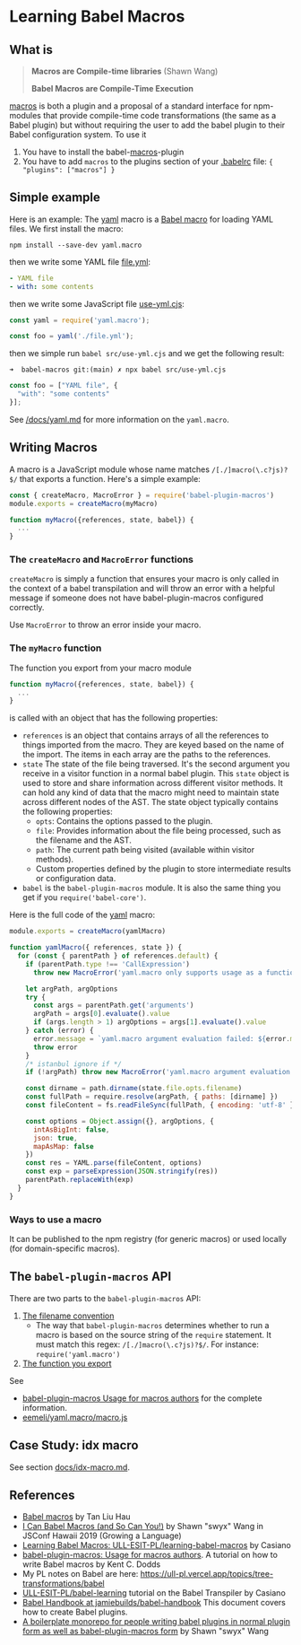 # Learning Babel Macros

## What is 

> **Macros are Compile-time libraries** (Shawn Wang)
> 
> **Babel Macros are Compile-Time Execution**


[macros][] is both a plugin and a proposal of a standard interface for npm-modules that provide 
compile-time code transformations (the same as a Babel plugin) but without requiring the user to add 
the babel plugin to their Babel configuration system. To use it 

1. You have to install the babel-[macros][]-plugin
2. You have to add `macros` to the plugins section of your [.babelrc](/.babelrc) file: `{ "plugins": ["macros"] }`

## Simple example

Here is an example: The [yaml][] macro is a [Babel macro](https://github.com/kentcdodds/babel-plugin-macros) for loading YAML files. We first install the macro:

```
npm install --save-dev yaml.macro
```

then we write some YAML file [file.yml](/file.yml):

```yaml
- YAML file
- with: some contents
```

then we write some JavaScript file [use-yml.cjs](/src/use-yml.cjs):

```js
const yaml = require('yaml.macro'); 

const foo = yaml('./file.yml');
```

then we simple run `babel src/use-yml.cjs` and we get the following result:

`➜  babel-macros git:(main) ✗ npx babel src/use-yml.cjs`
```js
const foo = ["YAML file", {
  "with": "some contents"
}];
```

See [/docs/yaml.md](/docs/yaml.md) for more information on the `yaml.macro`.

## Writing Macros

A macro is a JavaScript module whose name matches `/[./]macro(\.c?js)?$/` that exports a function. Here's a simple example:

```javascript
const { createMacro, MacroError } = require('babel-plugin-macros')
module.exports = createMacro(myMacro)

function myMacro({references, state, babel}) { 
  ...
}
```

### The `createMacro`  and `MacroError` functions

`createMacro` is simply a function that ensures your macro is only
called in the context of a babel transpilation and will throw an
error with a helpful message if someone does not have babel-plugin-macros
configured correctly. 

Use `MacroError` to throw an error inside your macro.

### The `myMacro` function

The function you export from your macro module 

```javascript
function myMacro({references, state, babel}) { 
  ...
}
```

is called with an object that has the following properties:

- `references` is an object that contains arrays of all the references to things imported from the macro.
  They are keyed based on the name of the import. 
  The items in each array are the paths to the references.
- `state` The state of the file being traversed. It's the second argument you receive in a visitor function in a normal babel plugin. This `state` object is used to store and share information across different visitor methods. It can hold any kind of data that the macro might need to maintain state across different nodes of the AST. The state object typically contains the following properties:
  - `opts`: Contains the options passed to the plugin.
  - `file`: Provides information about the file being processed, such as the filename and the AST.
  - `path`: The current path being visited (available within visitor methods).
  - Custom properties defined by the plugin to store intermediate results or configuration data.
- `babel` is the `babel-plugin-macros` module. It is also the same thing you get if you `require('babel-core')`.

Here is the full code of the [yaml][] macro:

```js
module.exports = createMacro(yamlMacro)

function yamlMacro({ references, state }) {
  for (const { parentPath } of references.default) {
    if (parentPath.type !== 'CallExpression')
      throw new MacroError('yaml.macro only supports usage as a function call')

    let argPath, argOptions
    try {
      const args = parentPath.get('arguments')
      argPath = args[0].evaluate().value
      if (args.length > 1) argOptions = args[1].evaluate().value
    } catch (error) {
      error.message = `yaml.macro argument evaluation failed: ${error.message}`
      throw error
    }
    /* istanbul ignore if */
    if (!argPath) throw new MacroError('yaml.macro argument evaluation failed')

    const dirname = path.dirname(state.file.opts.filename)
    const fullPath = require.resolve(argPath, { paths: [dirname] })
    const fileContent = fs.readFileSync(fullPath, { encoding: 'utf-8' })

    const options = Object.assign({}, argOptions, {
      intAsBigInt: false,
      json: true,
      mapAsMap: false
    })
    const res = YAML.parse(fileContent, options)
    const exp = parseExpression(JSON.stringify(res))
    parentPath.replaceWith(exp)
  }
}
```

### Ways to use a macro

It can be published to the npm registry (for generic macros) or used locally 
(for domain-specific macros).

## The `babel-plugin-macros` API

There are two parts to the `babel-plugin-macros` API:

1. [The filename convention](https://github.com/kentcdodds/babel-plugin-macros/blob/main/other/docs/author.md#filename)
   - The way that `babel-plugin-macros` determines whether to run a macro is based on the source string of the `require` statement. It must match this regex: `/[./]macro(\.c?js)?$/`. For instance: `require('yaml.macro')`
2. [The function you export](https://github.com/kentcdodds/babel-plugin-macros/blob/main/other/docs/author.md#function-api)

See 
* [babel-plugin-macros Usage for macros authors](https://github.com/kentcdodds/babel-plugin-macros/blob/main/other/docs/author.md) for the complete information.
* [eemeli/yaml.macro/macro.js](https://github.com/eemeli/yaml.macro/blob/master/macro.js)

## Case Study: idx macro

See section [docs/idx-macro.md](docs/idx-macro.md).

## References

* [Babel macros](https://lihautan.com/babel-macros) by Tan Liu Hau 
* [I Can Babel Macros (and So Can You!)](https://youtu.be/1WNT5RCENfo?si=ridYavUIQce8zVSe) by Shawn "swyx" Wang in JSConf Hawaii 2019 (Growing a Language)
* [Learning Babel Macros: ULL-ESIT-PL/learning-babel-macros](https://github.com/ULL-ESIT-PL/learning-babel-macros/tree/main) by Casiano
* [babel-plugin-macros: Usage for macros authors](https://github.com/kentcdodds/babel-plugin-macros/blob/main/other/docs/author.md). A tutorial on how to write Babel macros by Kent C. Dodds
* My PL notes on Babel are here: https://ull-pl.vercel.app/topics/tree-transformations/babel
* [ULL-ESIT-PL/babel-learning](https://github.com/ULL-ESIT-PL/babel-learning/tree/main) tutorial on the Babel Transpiler by Casiano
* [Babel Handbook at jamiebuilds/babel-handbook](https://github.com/jamiebuilds/babel-handbook/blob/master/translations/en/plugin-handbook.md) This document covers how to create Babel plugins.
* [A boilerplate monorepo for people writing babel plugins in normal plugin form as well as babel-plugin-macros form](https://github.com/swyxio/babel-plugin-macro-boilerplate) by Shawn "swyx" Wang
  

[macros]: https://www.npmjs.com/package/babel-plugin-macros 
[yaml]: https://github.com/eemeli/yaml.macro/tree/master